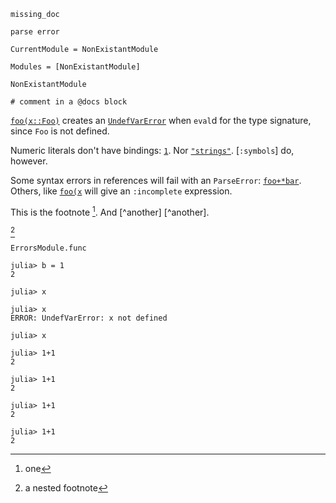 
```@docs
missing_doc
```

```@docs
parse error
```

```@meta
CurrentModule = NonExistantModule
```

```@autodocs
Modules = [NonExistantModule]
```

```@eval
NonExistantModule
```

```@docs
# comment in a @docs block
```

[`foo(x::Foo)`](@ref) creates an [`UndefVarError`](@ref) when `eval`d
for the type signature, since `Foo` is not defined.

Numeric literals don't have bindings: [`1`](@ref). Nor [`"strings"`](@ref).
[`:symbols`] do, however.

Some syntax errors in references will fail with an `ParseError`: [`foo+*bar`](@ref).
Others, like [`foo(x`](@ref) will give an `:incomplete` expression.

This is the footnote [^1]. And [^another] [^another].

[^1]: one

    [^nested]: a nested footnote

[^another_one]:

    Things! [^1]. [^2].

[^nested]

[^nested]:

    Duplicate [^1] nested footnote.

```@docs
ErrorsModule.func
```

```jldoctest
julia> b = 1
2

julia> x

julia> x
ERROR: UndefVarError: x not defined

julia> x
```

```jldoctest; setup
julia> 1+1
2
```
```jldoctest invalidkwarg1; setup
julia> 1+1
2
```
```jldoctest; setup == 1
julia> 1+1
2
```
```jldoctest invalidkwarg2; setup == 1
julia> 1+1
2
```
